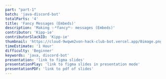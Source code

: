 ```yaml
---
part: "part-1"
batch: 'java-discord-bot'
totalParts: '4'
title: 'Fancy Messages (Embeds)'
description: 'Making ✨*fancy*✨ messages (Embeds)'
contributor: 'Kipp-ie'
contributorSlackID: 'Kipp-ie'
thumbnail: 'https://cloud-9wqwm2von-hack-club-bot.vercel.app/0image.png'
timeEstimate: '1 Hour'
difficulty: 'Beginner'
keywords: 'java, discord-bot'
presentation: 'link to figma slides'
presentationPlay: 'link to figma slides in presentation mode'
presentationPDF: 'link to pdf of slides'
---
```

